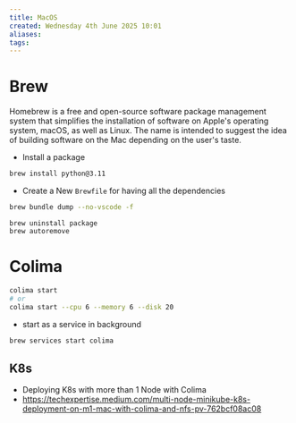 ```yaml
---
title: MacOS
created: Wednesday 4th June 2025 10:01
aliases: 
tags:
---
```

# Brew

Homebrew is a free and open-source software package management system that simplifies the installation of software on Apple's operating system, macOS, as well as Linux. The name is intended to suggest the idea of building software on the Mac depending on the user's taste.

- Install a package

```bash
brew install python@3.11
```

- Create a New `Brewfile` for having all the dependencies
```bash
brew bundle dump --no-vscode -f
```

```
brew uninstall package
brew autoremove
```
# Colima

```bash
colima start
# or
colima start --cpu 6 --memory 6 --disk 20
```

- start as a service in background
```bash
brew services start colima
```

## K8s

- Deploying K8s with more than 1 Node with Colima
- https://techexpertise.medium.com/multi-node-minikube-k8s-deployment-on-m1-mac-with-colima-and-nfs-pv-762bcf08ac08
